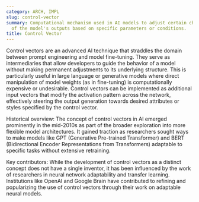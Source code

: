 ```yaml
---
category: ARCH, IMPL
slug: control-vector
summary: Computational mechanism used in AI models to adjust certain characteristics
  of the model's outputs based on specific parameters or conditions.
title: Control Vector
---
```


Control vectors are an advanced AI technique that straddles the domain between prompt engineering and model fine-tuning. They serve as intermediaries that allow developers to guide the behavior of a model without making permanent adjustments to its underlying structure. This is particularly useful in large language or generative models where direct manipulation of model weights (as in fine-tuning) is computationally expensive or undesirable. Control vectors can be implemented as additional input vectors that modify the activation pattern across the network, effectively steering the output generation towards desired attributes or styles specified by the control vector.

Historical overview: The concept of control vectors in AI emerged prominently in the mid-2010s as part of the broader exploration into more flexible model architectures. It gained traction as researchers sought ways to make models like GPT (Generative Pre-trained Transformer) and BERT (Bidirectional Encoder Representations from Transformers) adaptable to specific tasks without extensive retraining.

Key contributors: While the development of control vectors as a distinct concept does not have a single inventor, it has been influenced by the work of researchers in neural network adaptability and transfer learning. Institutions like OpenAI and Google Brain have contributed to refining and popularizing the use of control vectors through their work on adaptable neural models.